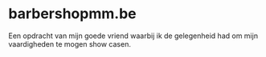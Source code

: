 # barbershopmm.be
Een opdracht van mijn goede vriend waarbij ik de gelegenheid had om mijn vaardigheden te mogen show casen.

